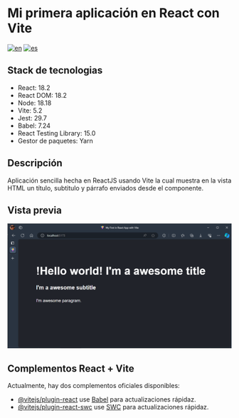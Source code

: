 # Mi primera aplicación en React con Vite
[![en](https://img.shields.io/badge/lang-en-red.svg)](https://github.com/walterrdev/first-react-app-vite/blob/main/README.md)
[![es](https://img.shields.io/badge/lang-es-yellow.svg)](https://github.com/walterrdev/first-react-app-vite/blob/main/README.es.md)

## Stack de tecnologias<br>
* React: 18.2
* React DOM: 18.2
* Node: 18.18
* Vite: 5.2
* Jest: 29.7
* Babel: 7.24
* React Testing Library: 15.0
* Gestor de paquetes: Yarn

## Descripción<br>
Aplicación sencilla hecha en ReactJS usando Vite la cual muestra en la vista HTML un título, subtitulo y párrafo enviados desde el componente.

## Vista previa
<picture>
    <source media="(prefers-color-scheme: dark)" srcset="./preview.png">
    <source media="(prefers-color-scheme: light)" srcset="./preview.png">
    <img alt="VIsta previa de la aplicación hecha en React con Vite" src="./preview.png">
</picture>

## Complementos React + Vite<br>
<!--
---
[![how-to](https://img.shields.io/badge/how--to-use-blue.svg)](https://github.com/jonatasemidio/multilanguage-readme-pattern/blob/master/STEPS.md)
-->

Actualmente, hay dos complementos oficiales disponibles:

- [@vitejs/plugin-react](https://github.com/vitejs/vite-plugin-react/blob/main/packages/plugin-react/README.md) use [Babel](https://babeljs.io/) para actualizaciones rápidaz.
- [@vitejs/plugin-react-swc](https://github.com/vitejs/vite-plugin-react-swc) use [SWC](https://swc.rs/) para actualizaciones rápidaz.
